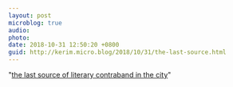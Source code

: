 ```yaml
---
layout: post
microblog: true
audio: 
photo: 
date: 2018-10-31 12:50:20 +0800
guid: http://kerim.micro.blog/2018/10/31/the-last-source.html
---
```

"[the last source of literary contraband in the city](https://www.theguardian.com/cities/2018/oct/31/a-chapter-closes-last-hong-kong-bookshop-selling-titles-banned-in-china-shuts)"

